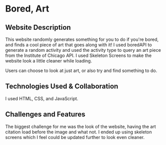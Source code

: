 # Bored, Art

## Website Description
This website randomly generates something for you to do if you're bored, and finds a cool piece of art that goes along with it! I used boredAPI to generate a random activity and used the activity type to query an art piece from the Institute of Chicago API. I used Skeleton Screens to make the website look a little cleaner while loading. 

Users can choose to look at just art, or also try and find something to do. 

## Technologies Used & Collaboration
I used HTML, CSS, and JavaScript. 

## Challenges and Features
The biggest challenge for me was the look of the website, having the art citation load before the image and what not. I ended up using skeleton screens which I feel could be updated further to look even cleaner. 
